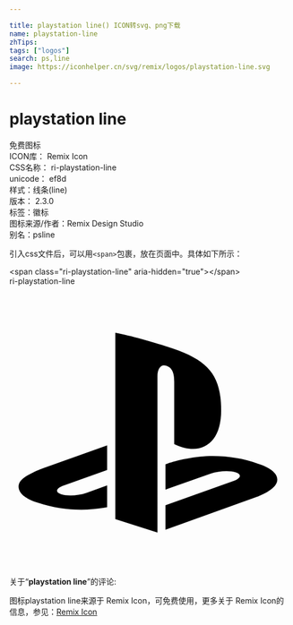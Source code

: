 ```yaml
---

title: playstation line() ICON转svg、png下载
name: playstation-line
zhTips: 
tags: ["logos"]
search: ps,line
image: https://iconhelper.cn/svg/remix/logos/playstation-line.svg

---
```


# playstation line  <small style="font-size: 60%;font-weight: 100"></small>


<div class="detail-page">
<p>
<span><span class="badge-success badge">免费图标</span> </span>
<br/>
<span>
ICON库：
<span class="badge-secondary badge">Remix Icon</span> 
</span>
<br/>
<span>
CSS名称：
<span class="badge-secondary badge">ri-playstation-line</span> 
</span>
<br/>
<span>
unicode：
<span class="badge-secondary badge">ef8d</span> 
<copy-btn content='ef8d' btn-title=""></copy-btn>
<copy-btn :content='String.fromCodePoint(parseInt("ef8d", 16))' btn-title="复制U"></copy-btn>
</span><br/><span>样式：<span class="badge-light badge">线条(line)</span></span>
<br/>
<span>
版本：
<span class="badge-secondary badge">2.3.0</span> 
</span><br/><span>标签：<span class="badge-light badge"><router-link to="/tags/logos.html">徽标</router-link></span></span>
<br/>
<span>图标来源/作者：<span class="badge-light badge">Remix Design Studio</span></span> 
<br/>
<span>别名：<span class="badge-light badge">ps</span><span class="badge-light badge">line</span></span><br/>
</p>
</div>
<div class="alert alert-dark">
  <i class="ri-playstation-line ri-xs"></i>
  <i class="ri-playstation-line ri-sm"></i>
  <i class="ri-playstation-line ri-lg"></i>
  <i class="ri-playstation-line ri-2x"></i>
  <i class="ri-playstation-line ri-3x"></i>
  <i class="ri-playstation-line ri-5x"></i>
  <i class="ri-playstation-line ri-7x"></i>
</div>
<div>
  <p>引入css文件后，可以用<code>&lt;span&gt;</code>包裹，放在页面中。具体如下所示：    
  </p>
  <div class="alert alert-primary" style="font-size: 14px">
    &lt;span class="ri-playstation-line" aria-hidden="true"&gt;&lt;/span&gt;
    <copy-btn content='<span class="ri-playstation-line" aria-hidden="true"></span>'></copy-btn>
  </div>
  <div class="alert alert-secondary">
    <i class="ri-playstation-line"
    style="font-size: 24px"
    aria-hidden="true"></i> ri-playstation-line
    <copy-btn content="ri-playstation-line" btn-title="复制图标名称"></copy-btn>
  </div>
</div>
<div id="svg" class="svg-wrap">
<svg xmlns="http://www.w3.org/2000/svg" viewBox="0 0 24 24">
    <g>
        <path fill="none" d="M0 0h24v24H0z"/>
        <path d="M22.584 17.011c-.43.543-1.482.93-1.482.93l-7.833 2.817V18.68l5.764-2.057c.655-.234.755-.566.223-.74-.53-.175-1.491-.125-2.146.111l-3.84 1.354v-2.155l.22-.075s1.11-.394 2.671-.567c1.56-.172 3.472.024 4.972.593 1.69.535 1.88 1.323 1.451 1.866zm-8.57-3.537V8.162c0-.624-.114-1.198-.699-1.36-.447-.144-.725.272-.725.895V21l-3.584-1.139V4c1.524.283 3.744.953 4.937 1.355 3.035 1.043 4.064 2.342 4.064 5.267 0 2.851-1.758 3.932-3.992 2.852zm-11.583 4.99c-1.735-.49-2.024-1.51-1.233-2.097.731-.542 1.974-.95 1.974-.95l5.138-1.83v2.086l-3.697 1.325c-.653.234-.754.566-.223.74.531.175 1.493.125 2.147-.11l1.773-.644v1.865l-.353.06c-1.774.29-3.664.169-5.526-.445z"/>
    </g>
</svg>

</div>
<detail full-name='ri-playstation-line'></detail>  
<div class="icon-detail__container">
<p>关于“<b>playstation line</b>”的评论:</p>
</div>
<Vssue title="关于“playstation line”的评论" />    
<div><p>图标playstation line来源于 Remix Icon，可免费使用，更多关于  Remix Icon的信息，参见：<a target="_blank" href="https://iconhelper.cn/remix.html">Remix Icon</a>
</p></div>
